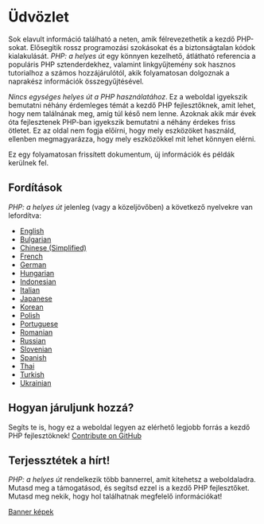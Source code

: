# Üdvözlet

Sok elavult információ található a neten, amik félrevezethetik a kezdő PHP-sokat. Elősegítik rossz programozási szokásokat és a biztonságtalan kódok kialakulását. _PHP: a helyes út_ egy könnyen kezelhető, átlátható referencia a populáris PHP sztenderdekhez, valamint linkgyűjtemény sok hasznos tutorialhoz a számos hozzájárulótól, akik folyamatosan dolgoznak a naprakész információk összegyűjtésével.

_Nincs egységes helyes út a PHP használatához_. Ez a weboldal igyekszik bemutatni néhány érdemleges témát a kezdő PHP fejlesztőknek, amit lehet, hogy nem találnának meg, amíg túl késő nem lenne. Azoknak akik már évek óta fejlesztenek PHP-ban igyekszik bemutatni a néhány érdekes friss ötletet. Ez az oldal nem fogja előírni, hogy mely eszközöket használd, ellenben megmagyarázza, hogy mely eszközökkel mit lehet könnyen elérni.

Ez egy folyamatosan frissített dokumentum, új információk és példák kerülnek fel.

## Fordítások

_PHP: a helyes út_ jelenleg (vagy a közeljövőben) a következő nyelvekre van lefordítva:

* [English](http://www.phptherightway.com)
* [Bulgarian](http://bg.phptherightway.com/)
* [Chinese (Simplified)](http://wulijun.github.com/php-the-right-way)
* [French](http://eilgin.github.io/php-the-right-way/)
* [German](http://rwetzlmayr.github.io/php-the-right-way/)
* [Hungarian](http:///)
* [Indonesian](http://id.phptherightway.com/)
* [Italian](http://it.phptherightway.com/)
* [Japanese](http://ja.phptherightway.com)
* [Korean](http://wafe.github.io/php-the-right-way/)
* [Polish](http://pl.phptherightway.com/)
* [Portuguese](http://br.phptherightway.com/)
* [Romanian](https://bgui.github.io/php-the-right-way/)
* [Russian](http://getjump.github.io/ru-php-the-right-way)
* [Slovenian](http://sl.phptherightway.com)
* [Spanish](http://phpdevenezuela.github.io/php-the-right-way/)
* [Thai](https://apzentral.github.io/php-the-right-way/)
* [Turkish](http://hkulekci.github.io/php-the-right-way/)
* [Ukrainian](http://iflista.github.com/php-the-right-way/)

## Hogyan járuljunk hozzá?

Segíts te is, hogy ez a weboldal legyen az elérhető legjobb forrás a kezdő PHP fejlesztöknek! [Contribute on GitHub][1]

## Terjessztétek a hírt!

_PHP: a helyes út_ rendelkezik több bannerrel, amit kitehetsz a weboldaladra. Mutasd meg a támogatásod, és segítsd ezzel is a kezdő PHP fejlesztőket. Mutasd meg nekik, hogy hol találhatnak megfelelő információkat!

[Banner képek][2]

[1]: https://github.com/codeguy/php-the-right-way/tree/gh-pages
[2]: /banners.html
